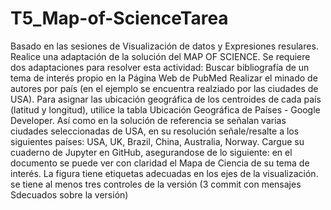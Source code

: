 # T5_Map-of-ScienceTarea
Basado en las sesiones de Visualización de datos y Expresiones resulares. Realice una adaptación de la solución del MAP OF SCIENCE. Se requiere dos adaptaciones para resolver esta actividad: 
Buscar bibliografía de un tema de interés propio en la Página Web de PubMed
Realizar el minado de autores por país (en el ejemplo se encuentra realziado por las ciudades de USA). Para asignar las ubicación geográfica de los centroides de cada país (latitud y longitud), utilice la tabla  Ubicación Geográfica de Países - Google Developer. Así como en la solución de referencia se señalan varias ciudades seleccionadas de USA, en su resolución señale/resalte a los siguientes países: USA, UK, Brazil, China, Australia, Norway. 
Cargue su cuaderno de Jupyter en GitHub, asegurandose de lo siguiente:  en el documento se puede ver con claridad el Mapa de Ciencia de su tema de interés. 
La figura tiene etiquetas adecuadas en los ejes de la visualización. 
se tiene al menos tres controles de la versión (3 commit con mensajes Sdecuados sobre la versión)
